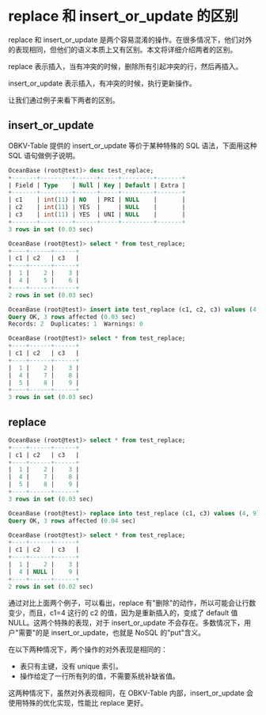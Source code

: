 # replace 和 insert_or_update 的区别

replace 和 insert_or_update 是两个容易混淆的操作。在很多情况下，他们对外的表现相同，但他们的语义本质上又有区别。本文将详细介绍两者的区别。

replace 表示插入，当有冲突的时候，删除所有引起冲突的行，然后再插入。

insert_or_update 表示插入，有冲突的时候，执行更新操作。

让我们通过例子来看下两者的区别。

## insert_or_update

OBKV-Table 提供的 insert_or_update 等价于某种特殊的 SQL 语法，下面用这种 SQL 语句做例子说明。

```sql
OceanBase (root@test)> desc test_replace;
+-------+---------+------+-----+---------+-------+
| Field | Type    | Null | Key | Default | Extra |
+-------+---------+------+-----+---------+-------+
| c1    | int(11) | NO   | PRI | NULL    |       |
| c2    | int(11) | YES  |     | NULL    |       |
| c3    | int(11) | YES  | UNI | NULL    |       |
+-------+---------+------+-----+---------+-------+
3 rows in set (0.03 sec)

OceanBase (root@test)> select * from test_replace;
+----+------+------+
| c1 | c2   | c3   |
+----+------+------+
|  1 |    2 |    3 |
|  4 |    5 |    6 |
+----+------+------+
2 rows in set (0.03 sec)

OceanBase (root@test)> insert into test_replace (c1, c2, c3) values (4, 7, 8), (5, 8, 9) on duplicate key update c1=values(c1), c2=values(c2), c3=values(c3);
Query OK, 3 rows affected (0.03 sec)
Records: 2  Duplicates: 1  Warnings: 0

OceanBase (root@test)> select * from test_replace;
+----+------+------+
| c1 | c2   | c3   |
+----+------+------+
|  1 |    2 |    3 |
|  4 |    7 |    8 |
|  5 |    8 |    9 |
+----+------+------+
3 rows in set (0.03 sec)
```

## replace

```sql
OceanBase (root@test)> select * from test_replace;
+----+------+------+
| c1 | c2   | c3   |
+----+------+------+
|  1 |    2 |    3 |
|  4 |    7 |    8 |
|  5 |    8 |    9 |
+----+------+------+
3 rows in set (0.03 sec)

OceanBase (root@test)> replace into test_replace (c1, c3) values (4, 9);
Query OK, 3 rows affected (0.04 sec)

OceanBase (root@test)> select * from test_replace;
+----+------+------+
| c1 | c2   | c3   |
+----+------+------+
|  1 |    2 |    3 |
|  4 | NULL |    9 |
+----+------+------+
2 rows in set (0.02 sec)
```

通过对比上面两个例子，可以看出，replace 有"删除"的动作，所以可能会让行数变少，而且，c1=4 这行的 c2 的值，因为是重新插入的，变成了 default 值 NULL。这两个特殊的表现，对于 insert_or_update 不会存在。多数情况下，用户"需要"的是 insert_or_update，也就是 NoSQL 的"put"含义。

在以下两种情况下，两个操作的对外表现是相同的：

* 表只有主键，没有 unique 索引。
* 操作给定了一行所有列的值，不需要系统补缺省值。

这两种情况下，虽然对外表现相同，在 OBKV-Table 内部，insert_or_update 会使用特殊的优化实现，性能比 replace 更好。
